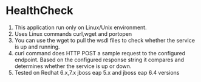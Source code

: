 # HealthCheck

1. This application run only on Linux/Unix environment. 
2. Uses Linux commands  curl,wget and portopen
3. You can use the wget to pull the wsdl files to check whether the service is up and running.  
4. curl command does HTTP POST  a sample request to the configured endpoint.  Based on the configured response string it compares and determines whether the  service is up or down. 
5. Tested  on   Redhat 6.x,7.x    jboss eap 5.x  and jboss eap 6.4  versions
